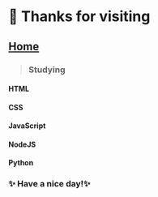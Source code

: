 # 👋 Thanks for visiting

## [Home](https://101jay.github.io/Code_js/)



>### Studying 
#### HTML
#### CSS
#### JavaScript
#### NodeJS
#### Python  



### ✨ Have a nice day!✨
<!---
101Jay/101Jay is a ✨ special ✨ repository because its `README.md` (this file) appears on your GitHub profile.
You can click the Preview link to take a look at your changes.
--->
